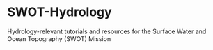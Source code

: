 # SWOT-Hydrology
Hydrology-relevant tutorials and resources for the Surface Water and Ocean Topography (SWOT) Mission 
